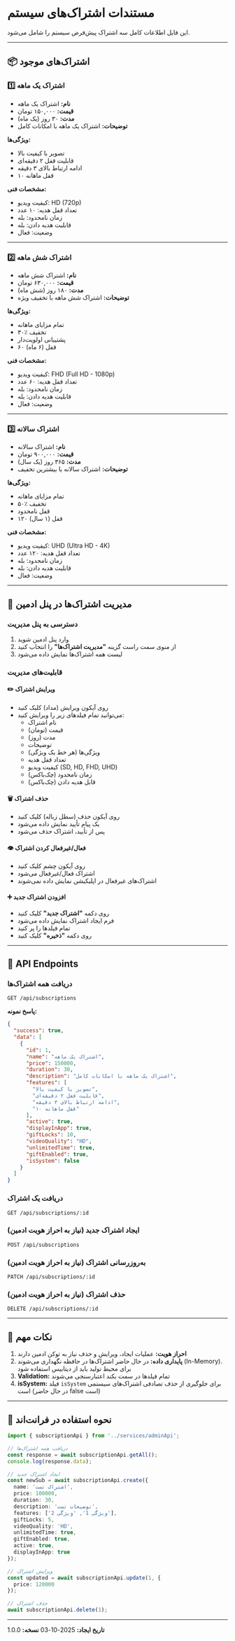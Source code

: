 # مستندات اشتراک‌های سیستم

این فایل اطلاعات کامل سه اشتراک پیش‌فرض سیستم را شامل می‌شود.

---

## 📦 اشتراک‌های موجود

### 1️⃣ اشتراک یک ماهه
- **نام:** اشتراک یک ماهه
- **قیمت:** ۱۵۰,۰۰۰ تومان
- **مدت:** ۳۰ روز (یک ماه)
- **توضیحات:** اشتراک یک ماهه با امکانات کامل

**ویژگی‌ها:**
- تصویر با کیفیت بالا
- قابلیت قفل ۲ دقیقه‌ای
- ادامه ارتباط بالای ۳ دقیقه
- ۱۰ قفل ماهانه

**مشخصات فنی:**
- کیفیت ویدیو: HD (720p)
- تعداد قفل هدیه: ۱۰ عدد
- زمان نامحدود: بله
- قابلیت هدیه دادن: بله
- وضعیت: فعال

---

### 2️⃣ اشتراک شش ماهه
- **نام:** اشتراک شش ماهه
- **قیمت:** ۶۳۰,۰۰۰ تومان
- **مدت:** ۱۸۰ روز (شش ماه)
- **توضیحات:** اشتراک شش ماهه با تخفیف ویژه

**ویژگی‌ها:**
- تمام مزایای ماهانه
- ۳۰٪ تخفیف
- پشتیبانی اولویت‌دار
- ۶۰ قفل (۶ ماه)

**مشخصات فنی:**
- کیفیت ویدیو: FHD (Full HD - 1080p)
- تعداد قفل هدیه: ۶۰ عدد
- زمان نامحدود: بله
- قابلیت هدیه دادن: بله
- وضعیت: فعال

---

### 3️⃣ اشتراک سالانه
- **نام:** اشتراک سالانه
- **قیمت:** ۹۰۰,۰۰۰ تومان
- **مدت:** ۳۶۵ روز (یک سال)
- **توضیحات:** اشتراک سالانه با بیشترین تخفیف

**ویژگی‌ها:**
- تمام مزایای ماهانه
- ۵۰٪ تخفیف
- قفل نامحدود
- ۱۲۰ قفل (۱ سال)

**مشخصات فنی:**
- کیفیت ویدیو: UHD (Ultra HD - 4K)
- تعداد قفل هدیه: ۱۲۰ عدد
- زمان نامحدود: بله
- قابلیت هدیه دادن: بله
- وضعیت: فعال

---

## 🔧 مدیریت اشتراک‌ها در پنل ادمین

### دسترسی به پنل مدیریت
1. وارد پنل ادمین شوید
2. از منوی سمت راست گزینه **"مدیریت اشتراک‌ها"** را انتخاب کنید
3. لیست همه اشتراک‌ها نمایش داده می‌شود

### قابلیت‌های مدیریت

#### ✏️ ویرایش اشتراک
- روی آیکون ویرایش (مداد) کلیک کنید
- می‌توانید تمام فیلدهای زیر را ویرایش کنید:
  - نام اشتراک
  - قیمت (تومان)
  - مدت (روز)
  - توضیحات
  - ویژگی‌ها (هر خط یک ویژگی)
  - تعداد قفل هدیه
  - کیفیت ویدیو (SD, HD, FHD, UHD)
  - زمان نامحدود (چک‌باکس)
  - قابل هدیه دادن (چک‌باکس)

#### 🗑️ حذف اشتراک
- روی آیکون حذف (سطل زباله) کلیک کنید
- یک پیام تأیید نمایش داده می‌شود
- پس از تأیید، اشتراک حذف می‌شود

#### 👁️ فعال/غیرفعال کردن اشتراک
- روی آیکون چشم کلیک کنید
- اشتراک فعال/غیرفعال می‌شود
- اشتراک‌های غیرفعال در اپلیکیشن نمایش داده نمی‌شوند

#### ➕ افزودن اشتراک جدید
- روی دکمه **"اشتراک جدید"** کلیک کنید
- فرم ایجاد اشتراک نمایش داده می‌شود
- تمام فیلدها را پر کنید
- روی دکمه **"ذخیره"** کلیک کنید

---

## 🔌 API Endpoints

### دریافت همه اشتراک‌ها
```
GET /api/subscriptions
```

**پاسخ نمونه:**
```json
{
  "success": true,
  "data": [
    {
      "id": 1,
      "name": "اشتراک یک ماهه",
      "price": 150000,
      "duration": 30,
      "description": "اشتراک یک ماهه با امکانات کامل",
      "features": [
        "تصویر با کیفیت بالا",
        "قابلیت قفل ۲ دقیقه‌ای",
        "ادامه ارتباط بالای ۳ دقیقه",
        "۱۰ قفل ماهانه"
      ],
      "active": true,
      "displayInApp": true,
      "giftLocks": 10,
      "videoQuality": "HD",
      "unlimitedTime": true,
      "giftEnabled": true,
      "isSystem": false
    }
  ]
}
```

### دریافت یک اشتراک
```
GET /api/subscriptions/:id
```

### ایجاد اشتراک جدید (نیاز به احراز هویت ادمین)
```
POST /api/subscriptions
```

### به‌روزرسانی اشتراک (نیاز به احراز هویت ادمین)
```
PATCH /api/subscriptions/:id
```

### حذف اشتراک (نیاز به احراز هویت ادمین)
```
DELETE /api/subscriptions/:id
```

---

## 📝 نکات مهم

1. **احراز هویت:** عملیات ایجاد، ویرایش و حذف نیاز به توکن ادمین دارند
2. **پایداری داده:** در حال حاضر اشتراک‌ها در حافظه نگهداری می‌شوند (In-Memory). برای محیط تولید باید از دیتابیس استفاده شود
3. **Validation:** تمام فیلدها در سمت بکند اعتبارسنجی می‌شوند
4. **isSystem:** فیلد `isSystem` برای جلوگیری از حذف تصادفی اشتراک‌های سیستمی است (در حال حاضر false است)

---

## 🚀 نحوه استفاده در فرانت‌اند

```typescript
import { subscriptionApi } from '../services/adminApi';

// دریافت همه اشتراک‌ها
const response = await subscriptionApi.getAll();
console.log(response.data);

// ایجاد اشتراک جدید
const newSub = await subscriptionApi.create({
  name: 'اشتراک تست',
  price: 100000,
  duration: 30,
  description: 'توضیحات تست',
  features: ['ویژگی 1', 'ویژگی 2'],
  giftLocks: 5,
  videoQuality: 'HD',
  unlimitedTime: true,
  giftEnabled: true,
  active: true,
  displayInApp: true
});

// ویرایش اشتراک
const updated = await subscriptionApi.update(1, {
  price: 120000
});

// حذف اشتراک
await subscriptionApi.delete(1);
```

---

**تاریخ ایجاد:** 2025-10-03
**نسخه:** 1.0.0

